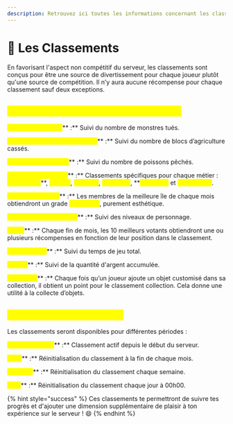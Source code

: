 ```yaml
---
description: Retrouvez ici toutes les informations concernant les classements
---
```


# 🥇 Les Classements

En favorisant l'aspect non compétitif du serveur, les classements sont conçus pour être une source de divertissement pour chaque joueur plutôt qu'une source de compétition. Il n’y aura aucune récompense pour chaque classement sauf deux exceptions.

## <mark style="color:yellow;">Q</mark><mark style="color:yellow;">**uels sont les différents classements ?**</mark>

<mark style="color:yellow;">**Tuer des monstres**</mark>** :** Suivi du nombre de monstres tués.

<mark style="color:yellow;">**Casser des blocs d’agriculture**</mark>** :** Suivi du nombre de blocs d’agriculture cassés.

<mark style="color:yellow;">**Pêcher des poissons**</mark>** :** Suivi du nombre de poissons pêchés.

<mark style="color:yellow;">**Niveaux des métiers**</mark>** :** Classements spécifiques pour chaque métier : <mark style="color:yellow;">**Agriculteur**</mark>**, **<mark style="color:yellow;">**Mineur**</mark>**, **<mark style="color:yellow;">**Pêcheur**</mark>**, **<mark style="color:yellow;">**Chasseur**</mark>**, **<mark style="color:yellow;">**Bûcheron**</mark> et <mark style="color:yellow;">**Explorateur**</mark>.

<mark style="color:yellow;">**Niveaux de la box**</mark>** :** Les membres de la meilleure île de chaque mois obtiendront un grade <mark style="color:yellow;">**Champion**</mark>, purement esthétique.

<mark style="color:yellow;">**Niveaux de personnage**</mark>** :** Suivi des niveaux de personnage.

<mark style="color:yellow;">**Votes**</mark>** :** Chaque fin de mois, les 10 meilleurs votants obtiendront une ou plusieurs récompenses en fonction de leur position dans le classement.

<mark style="color:yellow;">**Temps de jeu**</mark>** :** Suivi du temps de jeu total.

<mark style="color:yellow;">**Argent**</mark>** :** Suivi de la quantité d'argent accumulée.

<mark style="color:yellow;">**Collection**</mark>** :** Chaque fois qu’un joueur ajoute un objet customisé dans sa collection, il obtient un point pour le classement collection. Cela donne une utilité à la collecte d’objets.

## <mark style="color:yellow;">Pé</mark><mark style="color:yellow;">**riodes des classements**</mark>

Les classements seront disponibles pour différentes périodes :

<mark style="color:yellow;">**Depuis toujours**</mark>** :** Classement actif depuis le début du serveur.

<mark style="color:yellow;">**Mois**</mark>** :** Réinitialisation du classement à la fin de chaque mois.

<mark style="color:yellow;">**Semaine**</mark>** :** Réinitialisation du classement chaque semaine.

<mark style="color:yellow;">**Jour**</mark>** :** Réinitialisation du classement chaque jour à 00h00.

{% hint style="success" %}
Ces classements te permettront de suivre tes progrès et d'ajouter une dimension supplémentaire de plaisir à ton expérience sur le serveur ! :smile:&#x20;
{% endhint %}
